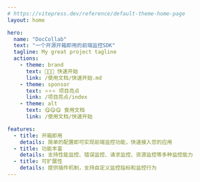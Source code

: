 ```yaml
---
# https://vitepress.dev/reference/default-theme-home-page
layout: home

hero:
  name: "DocCollab"
  text: "一个开源开箱即用的前端监控SDK"
  tagline: My great project tagline
  actions:
    - theme: brand
      text: 🚀🚀🚀 快速开始
      link: /使用文档/快速开始.md
    - theme: sponsor
      text: ⭐⭐⭐ 项目亮点
      link: /项目亮点/index
    - theme: alt
      text: 😋😋😋 食用文档
      link: /使用文档/快速开始

features:
  - title: 开箱即用
    details: 简单的配置即可实现前端监控功能，快速接入您的应用
  - title: 功能丰富
    details: 支持性能监控、错误监控、请求监控、资源监控等多种监控能力
  - title: 可扩展性
    details: 提供插件机制，支持自定义监控指标和监控行为
---
```



